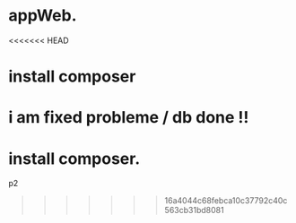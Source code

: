# appWeb.

<<<<<<< HEAD
# install composer

i am fixed probleme / db done !!
=======
# install composer.

p2
>>>>>>> 16a4044c68febca10c37792c40c563cb31bd8081
